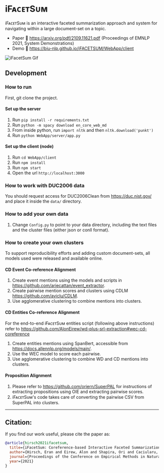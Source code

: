 # iFᴀᴄᴇᴛSᴜᴍ


iFᴀᴄᴇᴛSᴜᴍ is an interactive faceted summarization approach and system for navigating within a large document-set on a topic.

* Paper 📄  https://arxiv.org/pdf/2109.11621.pdf (Proceedings of EMNLP 2021, System Demonstrations)
* Demo 🤩  https://biu-nlp.github.io/iFACETSUM/WebApp/client

![iFacetSum Gif](https://github.com/BIU-NLP/iFACETSUM/raw/master/iFacetSum.gif)

## Development
### How to run

First, git clone the project.

#### Set up the server
1. Run `pip install -r requirements.txt`
2. Run `python -m spacy download en_core_web_md`
3. From inside python, run `import nltk` and then `nltk.download('punkt')`
4. Run `python WebApp/server/app.py`

#### Set up the client (node)
1. Run `cd WebApp/client`
2. Run `npm install`
3. Run `npm start`
4. Open the url `http://localhost:3000`

### How to work with DUC2006 data
You should request access for DUC2006Clean from https://duc.nist.gov/ and place it inside the `data/` directory.

### How to add your own data

1. Change `Config.py` to point to your data directory, including the text files and the cluster files (either json or conll format).

### How to create your own clusters

To support reproducibility efforts and adding custom document-sets, all models used were released and available online.

#### CD Event Co-reference Alignment

1. Create event mentions using the models and scripts in https://github.com/ariecattan/event_extractor.
2. Create pairwise mention scores and clusters using CDLM https://github.com/aviclu/CDLM.
3. Use agglomerative clustering to combine mentions into clusters.

#### CD Entities Co-reference Alignment

For the end-to-end iFᴀᴄᴇᴛSᴜᴍ entities script (following above instructions) refer to https://github.com/AlonEirew/wd-plus-srl-extraction#wec-cd-coreference

1. Create entities mentions using SpanBert, accessible from https://docs.allennlp.org/models/main/.
2. Use the WEC model to score each pairwise.
3. Use agglomerative clustering to combine WD and CD mentions into clusters.

#### Proposition Alignment

1. Please refer to https://github.com/oriern/SuperPAL for instructions of extracting propositions using OIE and extracting pairwise scores.
2. iFᴀᴄᴇᴛSᴜᴍ's code takes care of converting the pairwise CSV from SuperPAL into clusters. 

---
## Citation:
If you find our work useful, please cite the paper as:

```bibtex
@article{hirsch2021ifacetsum,
  title={iFacetSum: Coreference-based Interactive Faceted Summarization for Multi-Document Exploration},
  author={Hirsch, Eran and Eirew, Alon and Shapira, Ori and Caciularu, Avi and Cattan, Arie and Ernst, Ori and Pasunuru, Ramakanth and Ronen, Hadar and Bansal, Mohit and Dagan, Ido},
  journal={Proceedings of the Conference on Empirical Methods in Natural Language Processing: System Demonstrations},
  year={2021}
}
```
